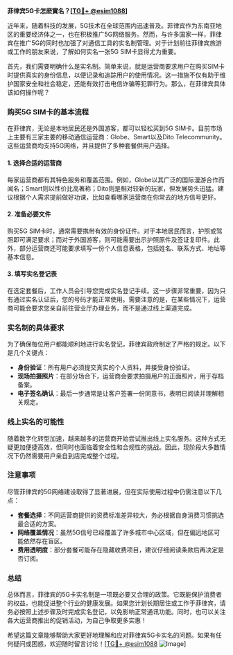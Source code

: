 **菲律宾5G卡怎麽實名？[[TG💪+ @esim1088](https://t.me/s/esim1088)]**

近年来，随着科技的发展，5G技术在全球范围内迅速普及。菲律宾作为东南亚地区的重要经济体之一，也在积极推广5G网络服务。然而，与许多国家一样，菲律宾在推广5G的同时也加强了对通信工具的实名制管理。对于计划前往菲律宾旅游或工作的朋友来说，了解如何实名一张5G SIM卡显得尤为重要。

首先，我们需要明确什么是实名制。简单来说，就是运营商要求用户在购买SIM卡时提供真实的身份信息，以便记录和追踪用户的使用情况。这一措施不仅有助于维护国家安全和社会稳定，还能有效打击电信诈骗等犯罪行为。那么，在菲律宾具体该如何操作呢？

### **购买5G SIM卡的基本流程**

在菲律宾，无论是本地居民还是外国游客，都可以轻松买到5G SIM卡。目前市场上主要有三家主要的移动通信运营商：Globe、Smart以及Dito Telecommunity。这些运营商均支持5G网络，并且提供了多种套餐供用户选择。

#### **1. 选择合适的运营商**
每家运营商都有其特色服务和覆盖范围。例如，Globe以其广泛的国际漫游合作而闻名；Smart则以性价比高著称；Dito则是相对较新的玩家，但发展势头迅猛。建议根据个人需求提前做好功课，比如查看哪家运营商在你常去的地方信号更好。

#### **2. 准备必要文件**
购买5G SIM卡时，通常需要携带有效的身份证件。对于本地居民而言，护照或驾照即可满足要求；而对于外国游客，则可能需要出示护照原件及签证复印件。此外，部分运营商还可能要求填写一份个人信息表格，包括姓名、联系方式、地址等基本信息。

#### **3. 填写实名登记表**
在选定套餐后，工作人员会引导您完成实名登记手续。这一步骤非常重要，因为只有通过实名认证后，您的号码才能正常使用。需要注意的是，在某些情况下，运营商可能会要求您亲自前往营业厅办理业务，而不是通过线上渠道完成。

### **实名制的具体要求**

为了确保每位用户都能顺利地进行实名登记，菲律宾政府制定了严格的规定。以下是几个关键点：

- **身份验证**：所有用户必须提交真实的个人资料，并接受身份验证。
- **现场拍摄照片**：在部分场合下，运营商会要求拍摄用户的正面照片，用于存档备案。
- **电子签名确认**：最后一步通常是让客户签署一份同意书，表明已阅读并理解相关规定。

### **线上实名的可能性**

随着数字化转型加速，越来越多的运营商开始尝试推出线上实名服务。这种方式无疑更加便捷高效，但同时也面临着安全性和合规性的挑战。因此，现阶段大多数情况下仍然需要用户亲自到店完成整个过程。

### **注意事项**

尽管菲律宾的5G网络建设取得了显著进展，但在实际使用过程中仍需注意以下几点：

- **套餐选择**：不同运营商提供的资费标准差异较大，务必根据自身消费习惯挑选最合适的方案。
- **网络覆盖情况**：虽然5G信号已经覆盖了许多城市中心区域，但在偏远地区可能依然存在盲区。
- **费用透明度**：部分套餐可能存在隐藏收费项目，建议仔细阅读条款后再决定是否订阅。

### **总结**

总体而言，菲律宾的5G卡实名制是一项既必要又合理的政策。它既能保护消费者的权益，也能促进整个行业的健康发展。如果您计划长期居住或工作于菲律宾，请务必按照上述步骤及时完成实名登记，以免影响正常通讯功能。同时，也可以关注各大运营商推出的促销活动，为自己争取更多实惠！

希望这篇文章能够帮助大家更好地理解和应对菲律宾5G卡实名的问题。如果有任何疑问或困惑，欢迎随时留言讨论！[[TG💪+ @esim1088](https://t.me/s/esim1088) ![Image](https://i.postimg.cc/4NQfJmqS/Snipaste-2025-05-13-00-14-12.png)]
